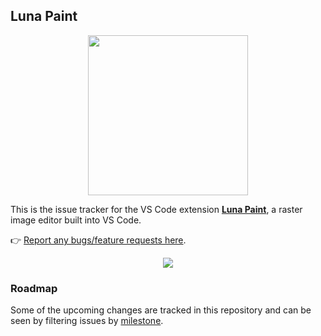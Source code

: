## Luna Paint

<p align="center">
  <img width="256" height="256" src="https://github.com/Tyriar/vscode-luna-paint/raw/master/images/readme/icon.png">
</p>

This is the issue tracker for the VS Code extension [**Luna Paint**](https://marketplace.visualstudio.com/items?itemName=Tyriar.luna-paint), a raster image editor built into VS Code.

👉 [Report any bugs/feature requests here](https://github.com/lunapaint/vscode-luna-paint/issues).

<p align="center">
  <img src="https://github.com/Tyriar/vscode-luna-paint/raw/master/images/readme/demo.png">
</p>

### Roadmap

Some of the upcoming changes are tracked in this repository and can be seen by filtering issues by [milestone](https://github.com/lunapaint/vscode-luna-paint/milestones).
